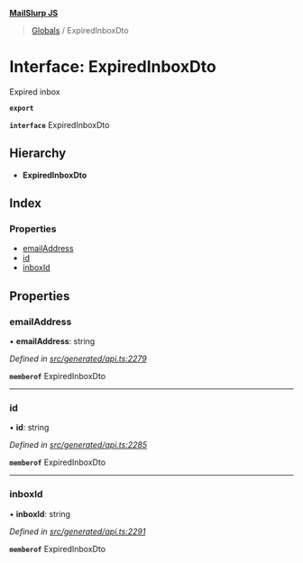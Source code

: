 **[MailSlurp JS](../README.md)**

> [Globals](../README.md) / ExpiredInboxDto

# Interface: ExpiredInboxDto

Expired inbox

**`export`** 

**`interface`** ExpiredInboxDto

## Hierarchy

* **ExpiredInboxDto**

## Index

### Properties

* [emailAddress](expiredinboxdto.md#emailaddress)
* [id](expiredinboxdto.md#id)
* [inboxId](expiredinboxdto.md#inboxid)

## Properties

### emailAddress

•  **emailAddress**: string

*Defined in [src/generated/api.ts:2279](https://github.com/mailslurp/mailslurp-client/blob/37bf78e/src/generated/api.ts#L2279)*

**`memberof`** ExpiredInboxDto

___

### id

•  **id**: string

*Defined in [src/generated/api.ts:2285](https://github.com/mailslurp/mailslurp-client/blob/37bf78e/src/generated/api.ts#L2285)*

**`memberof`** ExpiredInboxDto

___

### inboxId

•  **inboxId**: string

*Defined in [src/generated/api.ts:2291](https://github.com/mailslurp/mailslurp-client/blob/37bf78e/src/generated/api.ts#L2291)*

**`memberof`** ExpiredInboxDto
